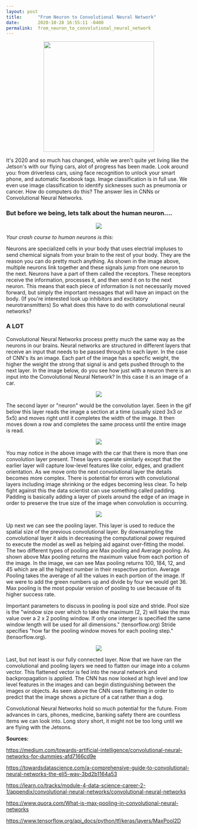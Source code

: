 ```yaml
---
layout: post
title:      "From Neuron to Convolutional Neural Network"
date:       2020-10-28 16:55:11 -0400
permalink:  from_neuron_to_convolutional_neural_network
---
```


<center><img src = "https://media3.giphy.com/media/MVU2q8gaqMDr6wE2x1/giphy.gif" width = "300" heigh = "120"></center>

It's 2020 and so much has changed, while we aren't quite yet living like the Jetson's with our flying cars, alot of progress has been made. Look around you: from driverless cars, using face recognition to unlock your smart phone, and automatic facebook tags. Image classification is in full use. We even use image classification to identify sicknesses such as pneumonia or cancer. How do computers do this? The answer lies in CNNs or Convolutional Neural Networks. 


### But before we being, lets talk about the human neuron....

<center><img src = 'http://ex-m.eu/wp/wp-content/uploads/2014/11/NEURON-CHAIN.jpg' ></center>

*Your crash course to human neurons is this:*

Neurons are specialized cells in your body that uses electrial impluses to send chemical signals from your brain to the rest of your body. They are the reason you can do pretty much anything. As shown in the image above, multiple neurons link together and these signals jump from one neuron to the next. Neurons have a part of them called the receptors. These receptors receive the information, processes it, and then send it on to the next neuron. This means that each piece of information is not necessarily moved forward, but simply the important messages that will have an impact on the body. (If you're interested look up inhibitors and excitatory neurotransmitters) So what does this have to do with convolutional neural networks?

### A LOT

Convolutional Neural Networks process pretty much the same way as the neurons in our brains. Neural networks are structured in different layers that receive an input that needs to be passed through to each layer. In the case of CNN's its an image. Each part of the image has a specfic weight, the higher the weight the strong that signal is and gets pushed through to the next layer. In the image below, do you see how just with a neuron there is an input into the Convolutional Neural Network? In this case it is an image of a car. 


<center><img src = "https://miro.medium.com/max/1000/1*vkQ0hXDaQv57sALXAJquxA.jpeg" ></center>


The second layer or "neuron" would be the convolution layer. Seen in the gif below this layer reads the image a section at a time (usually sized 3x3 or 5x5) and moves right until it completes the width of the image. It then moves down a row and completes the same process until the entire image is read. 

<center><img src = "https://miro.medium.com/max/1920/1*D6iRfzDkz-sEzyjYoVZ73w.gif" ></center>

You may notice in the above image with the car that there is more than one convolution layer present. These layers operate similarly except that the earlier layer will capture low-level features like color, edges, and gradient orientation. As we move onto the next convolutional layer the details becomes more complex. There is potential for errors with convolutional layers including image shrinking or the edges becoming less clear. To help fight against this the data scientist can use something called padding. Padding is basically adding a layer of pixels around the edge of an image in order to preserve the true size of the image when convolution is occurring. 

<center><img src = "https://qph.fs.quoracdn.net/main-qimg-939c3123c48e27301f1a89c0a299dca8" ></center>

Up next we can see the pooling layer. This layer is used to reduce the spatial size of the previous convolutional layer. By downsampling the convolutional layer it aids in decreasing the computational power required to execute the model as well as helping aid against over-fitting the model. The two different types of pooling are Max pooling and Average pooling. As shown above Max pooling returns the maximum value from each portion of the image. In the image, we can see Max pooling returns 100, 184, 12, and 45 which are all the highest number in their respective portion. Average Pooling takes the average of all the values in each portion of the image. If we were to add the green numbers up and divide by four we would get 36. Max pooling is the most popular version of pooling to use because of its higher success rate.  


Important parameters to discuss in pooling is pool size and stride. Pool size is the "window size over which to take the maximum (2, 2) will take the max value over a 2 x 2 pooling window. If only one interger is specified the same window length will be used for all dimensions." (tensorflow.org)  Stride specifies "how far the pooling window moves for each pooling step." (tensorflow.org).

<center><img src = "https://missinglink.ai/wp-content/uploads/2019/06/The-Role-of-a-Fully-Connected-Layer-in-a-CNN-700x430.png" > </center>

Last, but not least is our fully connected layer. Now that we have ran the convolutional and pooling layers we need to flatten our image into a column vector. This flattened vector is fed into the neural network and backpropagation is applied. The CNN has now looked at high level and low level features in the images and can begin distinguishing between the images or objects. As seen above the CNN uses flattening in order to predict that the image shows a picture of a cat rather than a dog.

Convolutional Neural Networks hold so much potential for the future. From advances in cars, phones, medicine, banking safety there are countless items we can look into. Long story short, it might not be too long until we are flying with the Jetsons. 



**Sources:**

https://medium.com/towards-artificial-intelligence/convolutional-neural-networks-for-dummies-afd7166cd9e

https://towardsdatascience.com/a-comprehensive-guide-to-convolutional-neural-networks-the-eli5-way-3bd2b1164a53

https://learn.co/tracks/module-4-data-science-career-2-1/appendix/convolutional-neural-networks/convolutional-neural-networks

https://www.quora.com/What-is-max-pooling-in-convolutional-neural-networks

https://www.tensorflow.org/api_docs/python/tf/keras/layers/MaxPool2D



